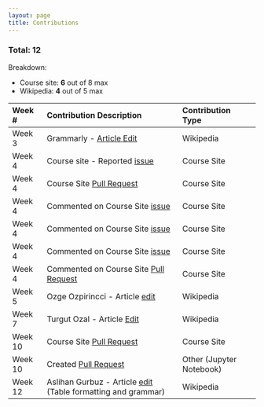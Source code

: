 ```yaml
---
layout: page
title: Contributions
---
```


### Total: 12
Breakdown: 
- Course site: **6** out of 8 max
- Wikipedia: **4** out of 5 max

| Week # | Contribution Description | Contribution Type |
| :------------- | :------------- | :------- |
| Week 3  | Grammarly - [Article Edit](https://en.wikipedia.org/wiki/Special:Contributions/Celina725)  | Wikipedia |
| Week 4  | Course site - Reported [issue](https://github.com/joannakl/cs480_s18/issues/13) | Course Site |
| Week 4  | Course Site [Pull Request](https://github.com/joannakl/cs480_s18/pull/49)  | Course Site |
| Week 4  | Commented on Course Site [issue](https://github.com/joannakl/cs480_s18/issues/17)  | Course Site |
| Week 4  | Commented on Course Site [issue](https://github.com/joannakl/cs480_s18/issues/25) | Course Site |
| Week 4  | Commented on Course Site [issue](https://github.com/joannakl/cs480_s18/issues/27) | Course Site |
| Week 4  | Commented on Course Site [Pull Request](https://github.com/joannakl/cs480_s18/pull/75) | Course Site |
| Week 5  | Ozge Ozpirincci - Article [edit](https://en.wikipedia.org/wiki/Special:Contributions/Celina725) | Wikipedia |
| Week 7 | Turgut Ozal - Article [Edit](https://en.wikipedia.org/wiki/Special:Contributions/Celina725) | Wikipedia |
| Week 10 | Course Site [Pull Request](https://github.com/joannakl/cs480_s18/pull/109)  | Course Site |
| Week 10 | Created [Pull Request](https://github.com/jupyter/notebook/pull/3511) | Other (Jupyter Notebook) |
| Week 12 | Aslihan Gurbuz - Article [edit](https://en.wikipedia.org/w/index.php?title=Asl%C4%B1han_G%C3%BCrb%C3%BCz&diff=prev&oldid=837624979) (Table formatting and grammar) | Wikipedia |
